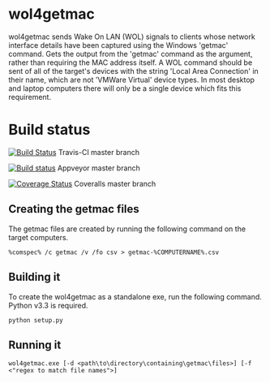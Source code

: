 wol4getmac
==========
wol4getmac sends Wake On LAN (WOL) signals to clients whose network interface details have been captured using the Windows 'getmac' command. Gets the output from the 'getmac' command as the argument, rather than requiring the MAC address itself. A WOL command should be sent of all of the target's devices with the string 'Local Area Connection' in their name, which are not 'VMWare Virtual' device types. In most desktop and laptop computers there will only be a single device which fits this requirement.

Build status
============
[![Build Status](https://travis-ci.org/mapaction/sysadmin-wol-from-getmac.svg?branch=master)](https://travis-ci.org/mapaction/sysadmin-wol-from-getmac) Travis-CI master branch

[![Build status](https://ci.appveyor.com/api/projects/status/krp9l5yt7wio4bcb?svg=true)](https://ci.appveyor.com/project/andrewphilipsmith/sysadmin-wol-from-getmac) Appveyor master branch

[![Coverage Status](https://coveralls.io/repos/mapaction/sysadmin-wol-from-getmac/badge.svg?branch=master&service=github)](https://coveralls.io/github/mapaction/sysadmin-wol-from-getmac?branch=master) Coveralls master branch

Creating the getmac files
-------------------------
The getmac files are created by running the following command on the target computers.
```
%comspec% /c getmac /v /fo csv > getmac-%COMPUTERNAME%.csv
```

Building it
-----------
To create the wol4getmac as a standalone exe, run the following command. Python v3.3 is required.
```
python setup.py
```

Running it
----------
```
wol4getmac.exe [-d <path\to\directory\containing\getmac\files>] [-f
<"regex to match file names">]
```
